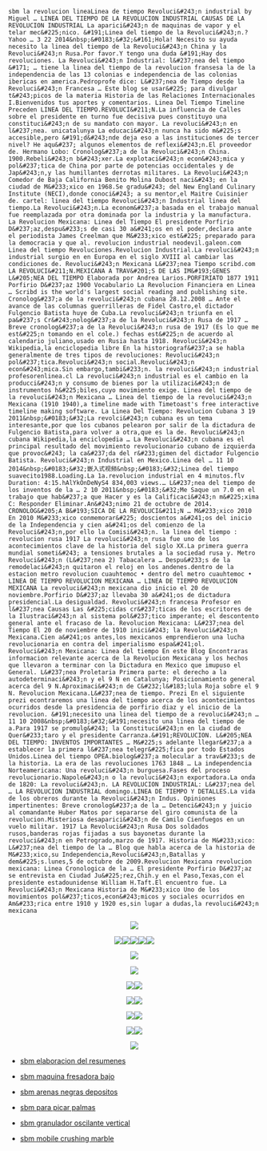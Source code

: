 
```
sbm la revolucion lineaLinea de tiempo Revoluci&#243;n industrial by Miguel … LINEA DEL TIEMPO DE LA REVOLUCION INDUSTRIAL CAUSAS DE LA REVOLUCION INDUSTRIAL La aparici&#243;n de maquinas de vapor y el telar mec&#225;nico. &#191;Linea del tiempo de la Revoluci&#243;n.? Yahoo … 3 22 2014&nbsp;&#0183;&#32;&#161;Hola! Necesito su ayuda necesito la linea del tiempo de la Revoluci&#243;n China y la Revoluci&#243;n Rusa.Por favor.Y tengo una duda &#191;Hay dos revoluciones. La Revoluci&#243;n Industrial: l&#237;nea del tiempo &#171; … tiene la linea del tiempo de la revolucion fransesa la de la independencia de las 13 colonias e independencia de las colonias ibericas en america.Pedroprofe dice: L&#237;nea de Tiempo desde la Revoluci&#243;n Francesa … Este blog se usar&#225; para divulgar t&#243;picos de la materia Historia de las Relaciones Internacionales I.Bienvenidos tus aportes y comentarios. Linea Del Tiempo Timeline Preceden LINEA DEL TIEMPO.REVOLUCI&#211;N.La influencia de Calles sobre el presidente en turno fue decisiva pues constituyo una constituci&#243;n de su mandato con mayor. La revoluci&#243;n en l&#237;nea. unicatalunya La educaci&#243;n nunca ha sido m&#225;s accesible,pero &#191;d&#243;nde deja eso a las instituciones de tercer nivel? He aqu&#237; algunos elementos de reflexi&#243;n.El proveedor de. Hermano Lobo: Cronolog&#237;a de la Revoluci&#243;n China. 1900.Rebeli&#243;n b&#243;xer.La explotaci&#243;n econ&#243;mica y pol&#237;tica de China por parte de potencias occidentales y de Jap&#243;n,y las humillantes derrotas militares. La Revoluci&#243;n Comedor de Baja California Benito Molina Dubost naci&#243; en la ciudad de M&#233;xico en 1968.Se gradu&#243; del New England Culinary Institute (NECI),donde conoci&#243; a su mentor,el Maitre Cuisinier de. cartel: linea del tiempo Revoluci&#243;n Industrial linea del tiempo.La Revoluci&#243;n.La econom&#237;a basada en el trabajo manual fue reemplazada por otra dominada por la industria y la manufactura. La Revolucion Mexicana: Linea del Tiempo El presidente Porfirio D&#237;az,despu&#233;s de casi 30 a&#241;os en el poder,declara ante el periodista James Creelman que M&#233;xico est&#225; preparado para la democracia y que al. revolucion industrial neodevil.galeon.com Linea del tiempo Revoluciones.Revolucion Industrial.La revoluci&#243;n industrial surgio en en Europa en el siglo XVIII al cambiar las condiciones de. Revoluci&#243;n Mexicana L&#237;nea Tiempo scribd.com LA REVOLUCI&#211;N.MEXICANA A TRAV&#201;S DE LAS IM&#193;GENES L&#205;NEA DEL TIEMPO Elaborada por Andrea Larios.PORFIRIATO 1877 1911 Porfirio D&#237;az 1900 Vocabulario La Revolucion Financiera en Linea … Scribd is the world's largest social reading and publishing site. Cronolog&#237;a de la revoluci&#243;n cubana 28.12.2008 … Ante el avance de las columnas guerrilleras de Fidel Castro,el dictador Fulgencio Batista huye de Cuba.La revoluci&#243;n triunfa en el pa&#237;s Cr&#243;nolog&#237;a de la Revoluci&#243;n Rusa de 1917 … Breve cronolog&#237;a de la Revoluci&#243;n rusa de 1917 (Es lo que me est&#225;n tomando en el cole.) fechas est&#225;n de acuerdo al calendario juliano,usado en Rusia hasta 1918. Revoluci&#243;n Wikipedia,la enciclopedia libre En la historiograf&#237;a se habla generalmente de tres tipos de revoluciones: Revoluci&#243;n pol&#237;tica.Revoluci&#243;n social.Revoluci&#243;n econ&#243;mica.Sin embargo,tambi&#233;n. la revoluci&#243;n industrial profesorenlinea.cl La revoluci&#243;n industrial es el cambio en la producci&#243;n y consumo de bienes por la utilizaci&#243;n de instrumentos h&#225;biles,cuyo movimiento exige. Linea del tiempo de la revoluci&#243;n Mexicana … Linea del tiempo de la revoluci&#243;n Mexicana (1910 1940),a timeline made with Timetoast's free interactive timeline making software. La Linea Del Tiempo: Revolucion Cubana 3 19 2011&nbsp;&#0183;&#32;La revolci&#243;n cubana es un tema interesante,por que los cubanos pelearon por salir de la dictadura de Fulgencio Batista,para volver a otra,que es la de. Revoluci&#243;n cubana Wikipedia,la enciclopedia … La Revoluci&#243;n cubana es el principal resultado del movimiento revolucionario cubano de izquierda que provoc&#243; la ca&#237;da del r&#233;gimen del dictador Fulgencio Batista. Revoluci&#243;n Industrial en Mexico.Linea del … 11 10 2014&nbsp;&#0183;&#32;嵌入式视频&nbsp;&#0183;&#32;Linea del tiempo suavecito1988.Loading.La 1a.revolucion industrial en 4 minutos.flv Duration: 4:15.hAlYkOnDeNyS4 834,003 views.… L&#237;nea del tiempo de los inventos de la … 2 10 2011&nbsp;&#0183;&#32;Me Saque un 7.0 en el trabajo que hab&#237;a que Hacer y es la Calificaci&#243;n m&#225;xima C: Responder Eliminar.An&#243;nimo 21 de octubre de 2014. CRONOLOG&#205;A B&#193;SICA DE LA REVOLUCI&#211;N … M&#233;xico 2010 En 2010 M&#233;xico conmemorar&#225; doscientos a&#241;os del inicio de la Independencia y cien a&#241;os del comienzo de la Revoluci&#243;n,por ello la Comisi&#243;n. la linea del tiempo : revolucion rusa 1917 La revoluci&#243;n rusa fue uno de los acontecimientos clave de la historia del siglo XX.La primera guerra mundial someti&#243; a tensiones brutales a la sociedad rusa y. Metro Revoluci&#243;n (L&#237;nea 2) Tabacalera … Despu&#233;s de la remodelaci&#243;n quitaron el reloj en los andenes.dentro de la estacion metro revolucion cuauhtemoc • dentro del metro cuauhtemoc • LINEA DE TIEMPO REVOLUCION MEXICANA … LINEA DE TIEMPO REVOLUCION MEXICANA La revoluci&#243;n mexicana dio inicio el 20 de noviembre.Porfirio D&#237;az llevaba 30 a&#241;os de dictadura presidencial.La desigualdad. Revoluci&#243;n francesa Profesor en l&#237;nea Causas Las &#225;cidas cr&#237;ticas de los escritores de la Ilustraci&#243;n al sistema pol&#237;tico imperante; el descontento general ante el fracaso de la. Revolucion Mexicana: L&#237;nea del Tiempo El 20 de noviembre de 1910 inici&#243; la Revoluci&#243;n Mexicana.Cien a&#241;os antes,los mexicanos emprendieron una lucha revolucionaria en contra del imperialismo espa&#241;ol. Revoluci&#243;n Mexicana: Linea del tiempo En este Blog Encontraras informacion relevante acerca de la Revolucion Mexicana y los hechos que llevaron a terminar con la Dictadura en Mexico que imupuso el General. L&#237;nea Proletaria Primera parte: el derecho a la autodeterminaci&#243;n y el 9 N en Catalunya; Posicionamiento general acerca del 9 N.Aproximaci&#243;n de C&#232;l&#183;lula Roja sobre el 9 N. Revolucion Mexicana.L&#237;nea de tiempo. Prezi En el siguiente prezi econtraremos una linea del tiempo acerca de los acontecimientos ocurridos desde la presidencia de porfirio diaz y el inicio de la revolucion. &#191;necesito una linea del tiempo de a revoluci&#243;n … 11 10 2008&nbsp;&#0183;&#32;&#191;necesito una linea del tiempo de a.Para 1917 se promulg&#243; la Constituci&#243;n en la ciudad de Quer&#233;taro y el presidente Carranza.&#191;REVOLUCION. L&#205;NEA DEL TIEMPO: INVENTOS IMPORTANTES … M&#225;s adelante llegar&#237;a a establecer la primera l&#237;nea telegr&#225;fica por todo Estados Unidos.Linea del tiempo OPEA.biolog&#237;a molecular a trav&#233;s de la historia. La era de las revoluciones 1763 1848 … La independencia Norteamericana: Una revoluci&#243;n burguesa.Fases del proceso revolucionario.Napole&#243;n o la revoluci&#243;n exportadora.La onda de 1820: La revoluci&#243;n. LA REVOLUCION INDUSTRIAL: L&#237;nea del … LA REVOLUCION INDUSTRIAL domingo.LINEA DE TIEMPO Y DETALLES.La vida de los obreros durante la Revoluci&#243;n Indus. Opiniones impertinentes: Breve cronolog&#237;a de la … Detenci&#243;n y juicio al comandante Huber Matos por separarse del giro comunista de la revolucion.Misteriosa desaparici&#243;n de Camilo Cienfuegos en un vuelo militar. 1917 La Revoluci&#243;n Rusa Dos soldados rusos,banderas rojas fijadas a sus bayonetas durante la revoluci&#243;n en Petrogrado,marzo de 1917. Historia de M&#233;xico: L&#237;nea del tiempo de la … Blog que habla acerca de la historia de M&#233;xico,su Independencia,Revoluci&#243;n,Batallas y dem&#225;s.lunes,5 de octubre de 2009.Revolucion Mexicana revolucion mexicana: Linea Cronologica de la … El presidente Porfirio D&#237;az se entrevista en Ciudad Ju&#225;rez,Chih.y en el Paso,Texas,con el presidente estadounidense William H.Taft.El encuentro fue. La Revoluci&#243;n Mexicana Historia de M&#233;xico Uno de los movimientos pol&#237;ticos,econ&#243;micos y sociales ocurridos en Am&#233;rica entre 1910 y 1920 es,sin lugar a dudas,la revoluci&#243;n mexicana 
```

<div align="center">

<a href="https://es-crusher.shibang-china.com/github&k=sbm+la+revolucion+linea"><img src="https://static.shibang-china.com/es/crusher/logo.jpg"></a>

<a href="https://es-crusher.shibang-china.com/github&k=sbm+la+revolucion+linea"><img src="https://static.shibang-china.com/es/crusher/index.jpg"></a><a href="https://es-crusher.shibang-china.com/material.htmlgithub&k=sbm+la+revolucion+linea"><img src="https://static.shibang-china.com/es/crusher/material.jpg"></a><a href="https://es-crusher.shibang-china.com/application.htmlgithub&k=sbm+la+revolucion+linea"><img src="https://static.shibang-china.com/es/crusher/application.jpg"></a><a href="https://es-crusher.shibang-china.com/aboutus.htmlgithub&k=sbm+la+revolucion+linea"><img src="https://static.shibang-china.com/es/crusher/aboutus.jpg"></a><a href="https://es-crusher.shibang-china.com/contact.htmlgithub&k=sbm+la+revolucion+linea"><img src="https://static.shibang-china.com/es/crusher/contact.jpg"></a>

<a href="https://es-crusher.shibang-china.com/github&k=sbm+la+revolucion+linea"><img src="https://static.shibang-china.com/es/crusher/banner.jpg"></a>

<a href="https://swt.shibang-china.com/github&k=sbm+la+revolucion+linea"><img src="https://static.shibang-china.com/es/crusher/text.jpg"></a>

<a href="https://swt.shibang-china.com/github&k=sbm+la+revolucion+linea"><img src="https://static.shibang-china.com/es/crusher/chat.jpg"></a><a href="https://es-crusher.shibang-china.com/contact.htmlgithub&k=sbm+la+revolucion+linea"><img src="https://static.shibang-china.com/es/crusher/message.jpg"></a>

<a href="https://es-crusher.shibang-china.com/products/pe.htmlgithub&k=sbm+la+revolucion+linea"><img src="https://static.shibang-china.com/es/crusher/pe.jpg"></a><a href="https://es-crusher.shibang-china.com/products/pf.htmlgithub&k=sbm+la+revolucion+linea"><img src="https://static.shibang-china.com/es/crusher/pf.jpg"></a>

<a href="https://es-crusher.shibang-china.com/products/hpt.htmlgithub&k=sbm+la+revolucion+linea"><img src="https://static.shibang-china.com/es/crusher/hpt.jpg"></a><a href="https://es-crusher.shibang-china.com/products/vsi.htmlgithub&k=sbm+la+revolucion+linea"><img src="https://static.shibang-china.com/es/crusher/vsi.jpg"></a>

<a href="https://es-crusher.shibang-china.com/products/klv.htmlgithub&k=sbm+la+revolucion+linea"><img src="https://static.shibang-china.com/es/crusher/klv.jpg"></a><a href="https://es-crusher.shibang-china.com/products/portable.htmlgithub&k=sbm+la+revolucion+linea"><img src="https://static.shibang-china.com/es/crusher/portable.jpg"></a>

<a href="https://swt.shibang-china.com/github&k=sbm+la+revolucion+linea"><img src="https://static.shibang-china.com/es/crusher/case.jpg"></a>

</div>


* [sbm elaboracion del resumenes](sbm%20elaboracion%20del%20resumenes.md)

* [sbm maquina fresadora bajo](sbm%20maquina%20fresadora%20bajo.md)

* [sbm arenas negras depositos](sbm%20arenas%20negras%20depositos.md)

* [sbm para picar palmas](sbm%20para%20picar%20palmas.md)

* [sbm granulador oscilante vertical](sbm%20granulador%20oscilante%20vertical.md)

* [sbm mobile crushing marble](sbm%20mobile%20crushing%20marble.md)